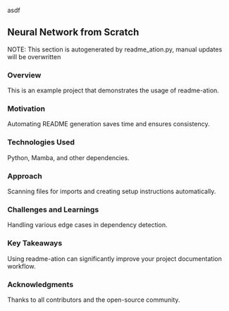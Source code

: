 
asdf

## Neural Network from Scratch
NOTE: This section is autogenerated by readme_ation.py, manual updates will be overwritten

### Overview
This is an example project that demonstrates the usage of readme-ation.

### Motivation
Automating README generation saves time and ensures consistency.

### Technologies Used
Python, Mamba, and other dependencies.

### Approach
Scanning files for imports and creating setup instructions automatically.

### Challenges and Learnings
Handling various edge cases in dependency detection.

### Key Takeaways
Using readme-ation can significantly improve your project documentation workflow.

### Acknowledgments
Thanks to all contributors and the open-source community.

<!-- END OF PROJECT DETAILS -->





